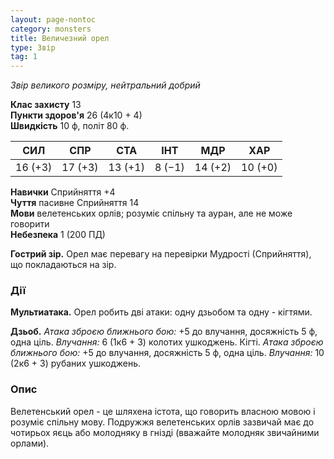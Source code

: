 ```yaml
---
layout: page-nontoc
category: monsters
title: Величезний орел
type: Звір
tag: 1
---
```


_Звір великого розміру, нейтральний добрий_

**Клас захисту** 13    
**Пункти здоров'я** 26 (4к10 + 4)    
**Швидкість** 10 ф, політ 80 ф.

| СИЛ     | СПР     | СТА     | ІНТ    | МДР     | ХАР     |
| ------- | ------- | ------- | ------ | ------- | ------- |
| 16 (+3) | 17 (+3) | 13 (+1) | 8 (−1) | 14 (+2) | 10 (+0) |

**Навички** Сприйняття +4    
**Чуття** пасивне Сприйняття 14    
**Мови** велетенських орлів; розуміє спільну та ауран, але не може говорити    
**Небезпека** 1 (200 ПД)

**Гострий зір.** Орел має перевагу на перевірки Мудрості (Сприйняття), що покладаються на зір.

### Дії
**Мультиатака.** Орел робить дві атаки: одну дзьобом та одну - кігтями.    

**Дзьоб.** _Атака зброєю ближнього бою:_ +5 до влучання, досяжність 5 ф, одна ціль. _Влучання:_ 6 (1к6 + 3) колотих ушкоджень. Кігті. _Атака зброєю ближнього бою:_ +5 до влучання, досяжність 5 ф, одна ціль. _Влучання:_ 10 (2к6 + 3) рубаних ушкоджень.

### Опис
Велетенський орел - це шляхена істота, що говорить власною мовою і розуміє спільну мову. Подружжя велетенських орлів зазвичай має до чотирьох яєць або молодняку в гнізді (вважайте молодняк звичайними орлами). 
